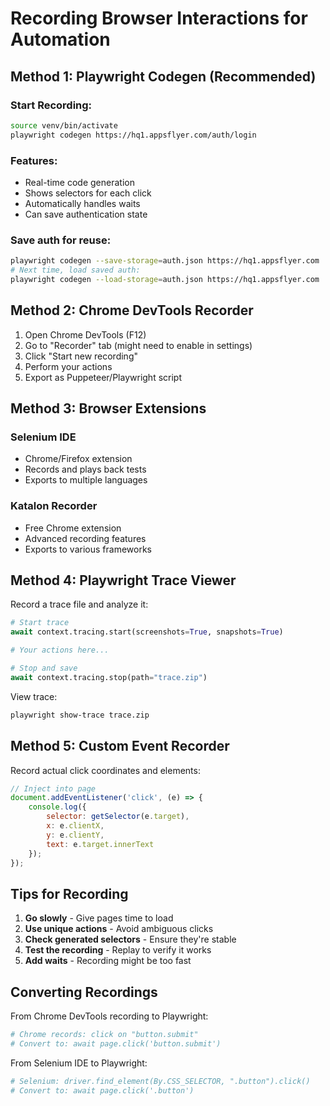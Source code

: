 # Recording Browser Interactions for Automation

## Method 1: Playwright Codegen (Recommended)

### Start Recording:
```bash
source venv/bin/activate
playwright codegen https://hq1.appsflyer.com/auth/login
```

### Features:
- Real-time code generation
- Shows selectors for each click
- Automatically handles waits
- Can save authentication state

### Save auth for reuse:
```bash
playwright codegen --save-storage=auth.json https://hq1.appsflyer.com
# Next time, load saved auth:
playwright codegen --load-storage=auth.json https://hq1.appsflyer.com
```

## Method 2: Chrome DevTools Recorder

1. Open Chrome DevTools (F12)
2. Go to "Recorder" tab (might need to enable in settings)
3. Click "Start new recording"
4. Perform your actions
5. Export as Puppeteer/Playwright script

## Method 3: Browser Extensions

### Selenium IDE
- Chrome/Firefox extension
- Records and plays back tests
- Exports to multiple languages

### Katalon Recorder
- Free Chrome extension
- Advanced recording features
- Exports to various frameworks

## Method 4: Playwright Trace Viewer

Record a trace file and analyze it:

```python
# Start trace
await context.tracing.start(screenshots=True, snapshots=True)

# Your actions here...

# Stop and save
await context.tracing.stop(path="trace.zip")
```

View trace:
```bash
playwright show-trace trace.zip
```

## Method 5: Custom Event Recorder

Record actual click coordinates and elements:

```javascript
// Inject into page
document.addEventListener('click', (e) => {
    console.log({
        selector: getSelector(e.target),
        x: e.clientX,
        y: e.clientY,
        text: e.target.innerText
    });
});
```

## Tips for Recording

1. **Go slowly** - Give pages time to load
2. **Use unique actions** - Avoid ambiguous clicks
3. **Check generated selectors** - Ensure they're stable
4. **Test the recording** - Replay to verify it works
5. **Add waits** - Recording might be too fast

## Converting Recordings

From Chrome DevTools recording to Playwright:
```python
# Chrome records: click on "button.submit"
# Convert to: await page.click('button.submit')
```

From Selenium IDE to Playwright:
```python
# Selenium: driver.find_element(By.CSS_SELECTOR, ".button").click()
# Convert to: await page.click('.button')
```